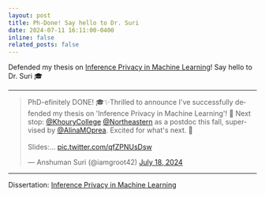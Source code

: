 ```yaml
---
layout: post
title: Ph-Done! Say hello to Dr. Suri
date: 2024-07-11 16:11:00-0400
inline: false
related_posts: false
---
```


Defended my thesis on [Inference Privacy in Machine Learning](https://uvasrg.github.io/congratulations-dr.-suri/)! Say hello to Dr. Suri :mortar_board:

---

<blockquote class="twitter-tweet"><p lang="en" dir="ltr">PhD-efinitely DONE! 🎓✨Thrilled to announce I&#39;ve successfully defended my thesis on &#39;Inference Privacy in Machine Learning&#39;! 🚀 Next stop: <a href="https://twitter.com/KhouryCollege?ref_src=twsrc%5Etfw">@KhouryCollege</a> <a href="https://twitter.com/Northeastern?ref_src=twsrc%5Etfw">@Northeastern</a> as a postdoc this fall, supervised by <a href="https://twitter.com/AlinaMOprea?ref_src=twsrc%5Etfw">@AlinaMOprea</a>. Excited for what&#39;s next. 🎉<br><br>Slides:… <a href="https://t.co/qfZPNUsDsw">pic.twitter.com/qfZPNUsDsw</a></p>&mdash; Anshuman Suri (@iamgroot42) <a href="https://twitter.com/iamgroot42/status/1814033241688428695?ref_src=twsrc%5Etfw">July 18, 2024</a></blockquote> <script async src="https://platform.twitter.com/widgets.js" charset="utf-8"></script>

---

Dissertation: [Inference Privacy in Machine Learning](https://libraetd.lib.virginia.edu/public_view/2227mr11j)
